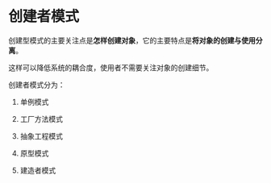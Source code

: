 # 创建者模式

创建型模式的主要关注点是**怎样创建对象**，它的主要特点是**将对象的创建与使用分离**。

这样可以降低系统的耦合度，使用者不需要关注对象的创建细节。

创建者模式分为：

1. 单例模式

2. 工厂方法模式

3. 抽象工程模式

4. 原型模式

5. 建造者模式
